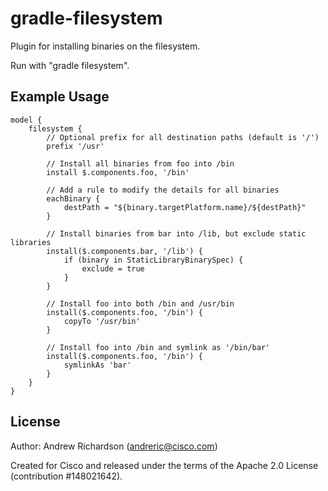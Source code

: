 # gradle-filesystem

Plugin for installing binaries on the filesystem.

Run with "gradle filesystem".

## Example Usage

    model {
        filesystem {
            // Optional prefix for all destination paths (default is '/')
            prefix '/usr'

            // Install all binaries from foo into /bin
            install $.components.foo, '/bin'

            // Add a rule to modify the details for all binaries
            eachBinary {
                destPath = "${binary.targetPlatform.name}/${destPath}"
            }

            // Install binaries from bar into /lib, but exclude static libraries
            install($.components.bar, '/lib') {
                if (binary in StaticLibraryBinarySpec) {
                    exclude = true
                }
            }

            // Install foo into both /bin and /usr/bin
            install($.components.foo, '/bin') {
                copyTo '/usr/bin'
            }

            // Install foo into /bin and symlink as '/bin/bar'
            install($.components.foo, '/bin') {
                symlinkAs 'bar'
            }
        }
    }

## License

Author: Andrew Richardson (andreric@cisco.com)

Created for Cisco and released under the terms of the Apache 2.0 License (contribution #148021642).
